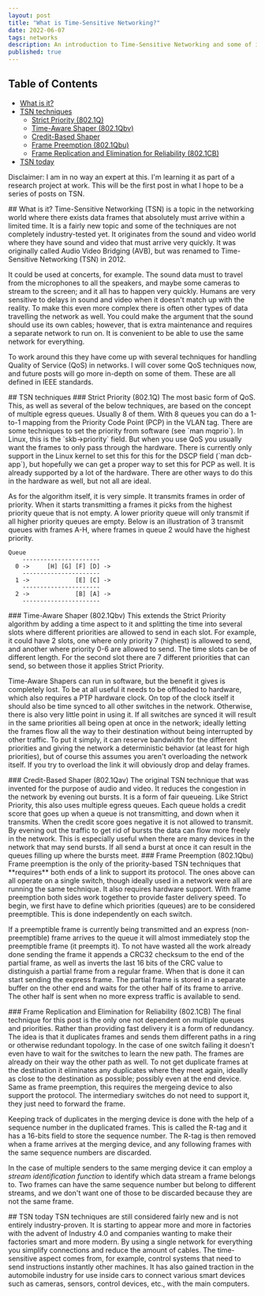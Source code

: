 ```yaml
---
layout: post
title: "What is Time-Sensitive Networking?"
date: 2022-06-07
tags: networks
description: An introduction to Time-Sensitive Networking and some of its techniques
published: true
---
```


## Table of Contents
* [What is it?](#whatis)
* [TSN techniques](#tsn-techniques)
  * [Strict Priority (802.1Q)](#strict-prio)
  * [Time-Aware Shaper (802.1Qbv)](#tas)
  * [Credit-Based Shaper](#cbs)
  * [Frame Preemption (802.1Qbu)](#fp)
  * [Frame Replication and Elimination for Reliability (802.1CB)](#frer)
* [TSN today](#tsn-today)


Disclaimer: I am in no way an expert at this. I'm learning it as part of a
research project at work. This will be the first post in what I hope to be a
series of posts on TSN.

<a name="whatis" class="anchor"/>
## What is it?
Time-Sensitive Networking (TSN) is a topic in the networking world where there
exists data frames that absolutely must arrive within a limited time. It is a
fairly new topic and some of the techniques are not completely industry-tested
yet. It originates from the sound and video world where they have sound and
video that must arrive very quickly. It was originally called Audio Video
Bridging (AVB), but was renamed to Time-Sensitive Networking (TSN) in 2012.

It could be used at concerts, for example. The sound data must to travel from
the microphones to all the speakers, and maybe some cameras to stream to the
screen; and it all has to happen very quickly. Humans are very sensitive to
delays in sound and video when it doesn't match up with the reality. To make
this even more complex there is often other types of data travelling the network
as well. You could make the argument that the sound should use its own cables;
however, that is extra maintenance and requires a separate network to run on. It
is convenient to be able to use the same network for everything.


To work around this they have come up with several techniques for handling
Quality of Service (QoS) in networks. I will cover some QoS techniques now, and
future posts will go more in-depth on some of them. These are all defined in
IEEE standards.

<a name="tsn-techniques" class="anchor"/>
## TSN techniques

<a name="strict-prio" class="anchor"/>
### Strict Priority (802.1Q)
The most basic form of QoS. This, as well as several of the below techniques, are
based on the concept of multiple egress queues. Usually 8 of them. With 8 queues
you can do a 1-to-1 mapping from the Priority Code Point (PCP) in the VLAN tag.
There are some techniques to set the priority from software (see `man mqprio`).
In Linux, this is the `skb->priority` field. But when you use QoS you usually
want the frames to only pass through the hardware. There is currently only
support in the Linux kernel to set this for this for the DSCP field (`man
dcb-app`), but hopefully we can get a proper way to set this for PCP as well. It
is already supported by a lot of the hardware. There are other ways to do this
in the hardware as well, but not all are ideal.

As for the algorithm itself, it is very simple. It transmits frames in order
of priority. When it starts transmitting a frames it picks from the highest
priority queue that is not empty. A lower priority queue will only transmit if
all higher priority queues are empty. Below is an illustration of 3 transmit
queues with frames A-H, where frames in queue 2 would have the highest
priority.

```
Queue
    ----------------------
  0 ->     [H] [G] [F] [D] ->
    ----------------------
  1 ->             [E] [C] ->
    ----------------------
  2 ->             [B] [A] ->
    ----------------------

```

<a name="tas" class="anchor"/>
### Time-Aware Shaper (802.1Qbv)
This extends the Strict Priority algorithm by adding a time aspect to it and
splitting the time into several slots where different priorities are allowed to
send in each slot. For example, it could have 2 slots, one where only priority 7
(highest) is allowed to send, and another where priority 0-6 are allowed to
send. The time slots can be of different length. For the second slot there are 7
different priorities that can send, so between those it applies Strict Priority.

Time-Aware Shapers can run in software, but the benefit it gives is completely
lost. To be at all useful it needs to be offloaded to hardware, which also
requires a PTP hardware clock. On top of the clock itself it should also be time
synced to all other switches in the network. Otherwise, there is also very
little point in using it. If all switches are synced it will result in the same
priorities all being open at once in the network; ideally letting the frames
flow all the way to their destination without being interrupted by other
traffic. To put it simply, it can reserve bandwidth for the different
priorities and giving the network a deterministic behavior (at least for high
priorities), but of course this assumes you aren't overloading the network
itself. If you try to overload the link it will obviously drop and delay frames.



<a name="cbs" class="anchor"/>
### Credit-Based Shaper (802.1Qav)
The original TSN technique that was invented for the purpose of audio and video.
It reduces the congestion in the network by evening out bursts. It is a form of
fair queueing. Like Strict Priority, this also uses multiple egress queues. Each
queue holds a credit score that goes up when a queue is not transmitting, and
down when it transmits. When the credit score goes negative it is not allowed to
transmit. By evening out the traffic to get rid of bursts the data can flow more
freely in the network. This is especially useful when there are many devices in
the network that may send bursts. If all send a burst at once it can result in
the queues filling up where the bursts meet.

<a name="fp" class="anchor"/>
### Frame Preemption (802.1Qbu)
Frame preemption is the only of the priority-based TSN techniques that
**requires** both ends of a link to support its protocol. The ones above can all
operate on a single switch, though ideally used in a network were all are
running the same technique. It also requires hardware support. With frame
preemption both sides work together to provide faster delivery speed. To begin,
we first have to define which priorities (queues) are to be considered
preemptible. This is done independently on each switch. 

If a preemptible frame is currently being transmitted and an express
(non-preemptible) frame arrives to the queue it will almost immediately stop the
preemptible frame (it preempts it). To not have wasted all the work already
done sending the frame it appends a CRC32 checksum to the end of the partial
frame, as well as inverts the last 16 bits of the CRC value to distinguish a
partial frame from a regular frame. When that is done it can start sending the
express frame. The partial frame is stored in a separate buffer on the other
end and waits for the other half of its frame to arrive. The other half is sent
when no more express traffic is available to send.

<a name="frer" class="anchor"/>
### Frame Replication and Elimination for Reliability (802.1CB)
The final technique for this post is the only one not dependent on multiple
queues and priorities. Rather than providing fast delivery it is a form of
redundancy. The idea is that it duplicates frames and sends them different
paths in a ring or otherwise redundant topology. In the case of one switch
failing it doesn't even have to wait for the switches to learn the new path. The
frames are already on their way the other path as well. To not get duplicate
frames at the destination it eliminates any duplicates where they meet again,
ideally as close to the destination as possible; possibly even at the end
device. Same as frame preemption, this requires the mergeing device to also
support the protocol. The intermediary switches do not need to support it, they
just need to forward the frame.

Keeping track of duplicates in the merging device is done with the help of a
sequence number in the duplicated frames. This is called the R-tag and it has a
16-bits field to store the sequence number. The R-tag is then removed when a
frame arrives at the merging device, and any following frames with the same
sequence numbers are discarded.

In the case of multiple senders to the same merging device it can employ a
*stream identification function* to identify which data stream a frame belongs
to. Two frames can have the same sequence number but belong to different
streams, and we don't want one of those to be discarded because they are not the
same frame.


<a name="tsn-today" class="anchor"/>
## TSN today
TSN techniques are still considered fairly new and is not entirely
industry-proven. It is starting to appear more and more in factories with the
advent of Industry 4.0 and companies wanting to make their factories smart and
more modern. By using a single network for everything you simplify connections
and reduce the amount of cables. The time-sensitive aspect comes from, for
example, control systems that need to send instructions instantly other
machines. It has also gained traction in the automobile industry for use inside
cars to connect various smart devices such as cameras, sensors, control
devices, etc., with the main computers.



